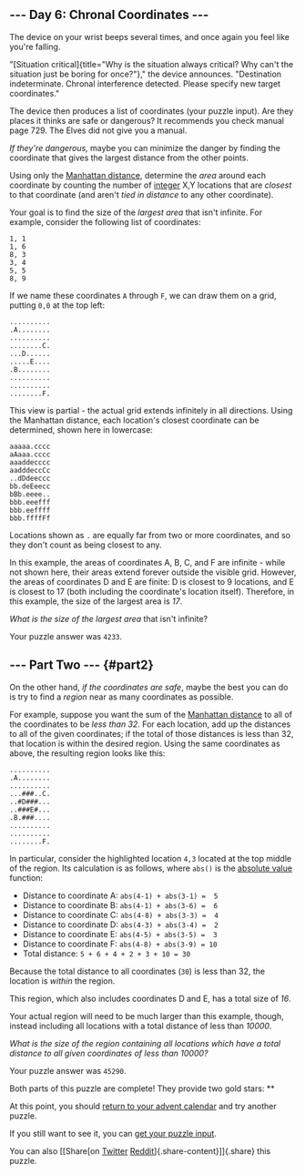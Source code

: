 --- Day 6: Chronal Coordinates ---
----------------------------------

The device on your wrist beeps several times, and once again you feel
like you're falling.

"[Situation
critical]{title="Why is the situation always critical? Why can't the situation just be boring for once?"},"
the device announces. "Destination indeterminate. Chronal interference
detected. Please specify new target coordinates."

The device then produces a list of coordinates (your puzzle input). Are
they places it thinks are safe or dangerous? It recommends you check
manual page 729. The Elves did not give you a manual.

*If they're dangerous,* maybe you can minimize the danger by finding the
coordinate that gives the largest distance from the other points.

Using only the [Manhattan
distance](https://en.wikipedia.org/wiki/Taxicab_geometry), determine the
*area* around each coordinate by counting the number of
[integer](https://en.wikipedia.org/wiki/Integer) X,Y locations that are
*closest* to that coordinate (and aren't *tied in distance* to any other
coordinate).

Your goal is to find the size of the *largest area* that isn't infinite.
For example, consider the following list of coordinates:

    1, 1
    1, 6
    8, 3
    3, 4
    5, 5
    8, 9

If we name these coordinates `A` through `F`, we can draw them on a
grid, putting `0,0` at the top left:

    ..........
    .A........
    ..........
    ........C.
    ...D......
    .....E....
    .B........
    ..........
    ..........
    ........F.

This view is partial - the actual grid extends infinitely in all
directions. Using the Manhattan distance, each location's closest
coordinate can be determined, shown here in lowercase:

    aaaaa.cccc
    aAaaa.cccc
    aaaddecccc
    aadddeccCc
    ..dDdeeccc
    bb.deEeecc
    bBb.eeee..
    bbb.eeefff
    bbb.eeffff
    bbb.ffffFf

Locations shown as `.` are equally far from two or more coordinates, and
so they don't count as being closest to any.

In this example, the areas of coordinates A, B, C, and F are infinite -
while not shown here, their areas extend forever outside the visible
grid. However, the areas of coordinates D and E are finite: D is closest
to 9 locations, and E is closest to 17 (both including the coordinate's
location itself). Therefore, in this example, the size of the largest
area is *17*.

*What is the size of the largest area* that isn't infinite?

Your puzzle answer was `4233`.

--- Part Two --- {#part2}
----------------

On the other hand, *if the coordinates are safe*, maybe the best you can
do is try to find a *region* near as many coordinates as possible.

For example, suppose you want the sum of the [Manhattan
distance](https://en.wikipedia.org/wiki/Taxicab_geometry) to all of the
coordinates to be *less than 32*. For each location, add up the
distances to all of the given coordinates; if the total of those
distances is less than 32, that location is within the desired region.
Using the same coordinates as above, the resulting region looks like
this:

    ..........
    .A........
    ..........
    ...###..C.
    ..#D###...
    ..###E#...
    .B.###....
    ..........
    ..........
    ........F.

In particular, consider the highlighted location `4,3` located at the
top middle of the region. Its calculation is as follows, where `abs()`
is the [absolute value](https://en.wikipedia.org/wiki/Absolute_value)
function:

-   Distance to coordinate A: `abs(4-1) + abs(3-1) =  5`
-   Distance to coordinate B: `abs(4-1) + abs(3-6) =  6`
-   Distance to coordinate C: `abs(4-8) + abs(3-3) =  4`
-   Distance to coordinate D: `abs(4-3) + abs(3-4) =  2`
-   Distance to coordinate E: `abs(4-5) + abs(3-5) =  3`
-   Distance to coordinate F: `abs(4-8) + abs(3-9) = 10`
-   Total distance: `5 + 6 + 4 + 2 + 3 + 10 = 30`

Because the total distance to all coordinates (`30`) is less than 32,
the location is *within* the region.

This region, which also includes coordinates D and E, has a total size
of *16*.

Your actual region will need to be much larger than this example,
though, instead including all locations with a total distance of less
than *10000*.

*What is the size of the region containing all locations which have a
total distance to all given coordinates of less than 10000?*

Your puzzle answer was `45290`.

Both parts of this puzzle are complete! They provide two gold stars:
\*\*

At this point, you should [return to your advent calendar](/2018) and
try another puzzle.

If you still want to see it, you can [get your puzzle input](6/input).

You can also [\[Share[on
[Twitter](https://twitter.com/intent/tweet?text=I%27ve+completed+%22Chronal+Coordinates%22+%2D+Day+6+%2D+Advent+of+Code+2018&url=https%3A%2F%2Fadventofcode%2Ecom%2F2018%2Fday%2F6&related=ericwastl&hashtags=AdventOfCode)
[Reddit](http://www.reddit.com/submit?url=https%3A%2F%2Fadventofcode%2Ecom%2F2018%2Fday%2F6&title=I%27ve+completed+%22Chronal+Coordinates%22+%2D+Day+6+%2D+Advent+of+Code+2018)]{.share-content}\]]{.share}
this puzzle.

